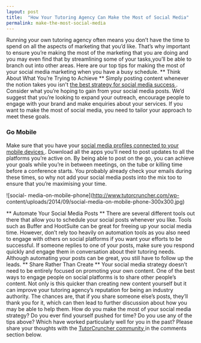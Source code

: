 ```yaml
---
layout: post
title:  "How Your Tutoring Agency Can Make the Most of Social Media"
permalink: make-the-most-social-media
---
```

Running your own tutoring agency often means you don’t have the time to spend
on all the aspects of marketing that you’d like. That’s why important to
ensure you’re making the most of the marketing that you are doing and you may
even find that by streamlining some of your tasks,you’ll be able to branch out
into other areas. Here are our top tips for making the most of your social
media marketing when you have a busy schedule. ** Think About What You’re
Trying to Achieve ** Simply posting content whenever the notion takes you
isn't [ the best strategy for social media success
](http://www.tutorcruncher.com/social-media-strategy-for-tutoring-businesses/)
. Consider what you’re hoping to gain from your social media posts. We’d
suggest that you’re looking to expand your outreach, encourage people to
engage with your brand and make enquiries about your services. If you want to
make the most of social media, you need to tailor your approach to meet these
goals. 

### Go Mobile

 Make sure that you have your [ social media profiles
connected to your mobile devices
](http://www.tutorcruncher.com/features/mobile-app/) . Download all the apps
you’ll need to post updates to all the platforms you’re active on. By being
able to post on the go, you can achieve your goals while you’re in between
meetings, on the tube or killing time before a conference starts. You probably
already check your emails during these times, so why not add your social media
posts into the mix too to ensure that you’re maximising your time.

![social-
media-on-mobile-phone](http://www.tutorcruncher.com/wp-
content/uploads/2014/09/social-media-on-mobile-phone-300x300.jpg)

** Automate
Your Social Media Posts ** There are several different tools out there that
allow you to schedule your social posts whenever you like. Tools such as
Buffer and HootSuite can be great for freeing up your social media time.
However, don’t rely too heavily on automation tools as you also need to engage
with others on social platforms if you want your efforts to be successful. If
someone replies to one of your posts, make sure you respond quickly and engage
them in conversation about their tutoring needs. Although automating your
posts can be great, you still have to follow up the leads. ** Share Rather
Than Create ** Your social media strategy doesn’t need to be entirely focused
on promoting your own content. One of the best ways to engage people on social
platforms is to share other people’s content. Not only is this quicker than
creating new content yourself but it can improve your tutoring agency’s
reputation for being an industry authority. The chances are, that if you share
someone else’s posts, they’ll thank you for it, which can then lead to further
discussion about how you may be able to help them. How do you make the most of
your social media strategy? Do you ever find yourself pushed for time? Do you
use any of the tips above? Which have worked particularly well for you in the
past? Please share your thoughts with the [ TutorCruncher community
](http://www.tutorcruncher.com/how-to-build-an-online-tutoring-community/) in
the comments section below.
